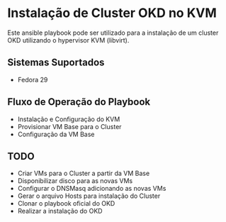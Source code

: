 # Instalação de Cluster OKD no KVM
Este ansible playbook pode ser utilizado para a instalação de um cluster OKD utilizando o hypervisor KVM (libvirt).

## Sistemas Suportados
- Fedora 29

## Fluxo de Operação do Playbook
- Instalação e Configuração do KVM
- Provisionar VM Base para o Cluster
- Configuração da VM Base

## TODO
- Criar VMs para o Cluster a partir da VM Base
- Disponibilizar disco para as novas VMs
- Configurar o DNSMasq adicionando as novas VMs
- Gerar o arquivo Hosts para instalação do Cluster
- Clonar o playbook oficial do OKD
- Realizar a instalação do OKD